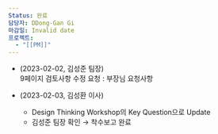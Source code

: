 ```yaml
---
Status: 완료
담당자: DDong-Gan Gi
마감일: Invalid date
프로젝트:
  - "[[PM]]"
---
```

- (2023-02-02, 김성준 팀장)  
    9페이지 검토사항 수정 요청 : 부장님 요청사항  
    
- (2023-02-03, 김성환 이사)  
    - Design Thinking Workshop의 Key Question으로 Update  
    - 김성준 팀장 확인 → 착수보고 완료